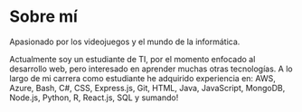 # Sobre mí
Apasionado por los videojuegos y el mundo de la informática.
 
Actualmente soy un estudiante de TI, por el momento enfocado al desarrollo web, pero interesado en aprender muchas otras tecnologías.
A lo largo de mi carrera como estudiante he adquirido experiencia en: AWS, Azure, Bash, C#, CSS, Express.js, Git, HTML, Java, JavaScript, MongoDB, Node.js, Python, R, React.js, SQL y sumando!

